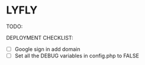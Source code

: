 # LYFLY 


TODO:

DEPLOYMENT CHECKLIST:

- [ ] Google sign in add domain
- [ ] Set all the DEBUG variables in config.php to FALSE
